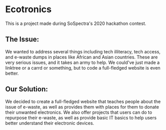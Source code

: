 # Ecotronics

This is a project made during SoSpectra's 2020 hackathon contest. 

## The Issue:

We wanted to address several things including tech illiteracy, tech access, and e-waste dumps in places like African and Asian countries. These are very serious 
issues, and it takes an army to help. We could've just made a linktree or a carrd or something, but to code a full-fledged website is even better.

## Our Solution:

We decided to create a full-fledged website that teaches people about the issue of e-waste, as well as provides them with places for them to donate their unwanted 
electronics. We also offer projects that users can do to repurpose their e-waste, as well as provide basic IT basics to help users better understand their 
electronic devices.
